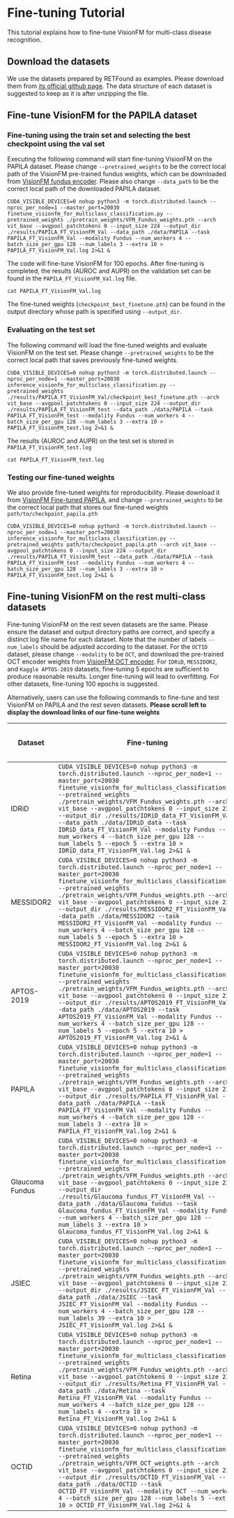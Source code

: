 # Fine-tuning Tutorial

This tutorial explains how to fine-tune VisionFM for multi-class disease recognition. 

## Download the datasets

We use the datasets prepared by RETFound as examples. Please download them from [its official github page](https://github.com/rmaphoh/RETFound_MAE/blob/main/BENCHMARK.md). The data structure of each dataset is suggested to keep as it is after unzipping the file. 

## Fine-tune VisionFM for the PAPILA dataset

### Fine-tuning using the train set and selecting the best checkpoint using the val set

Executing the following command will start fine-tuning VisionFM on the PAPILA dataset. Please change `--pretrained_weights` to be the correct local path of the VisionFM pre-trained fundus weights, which can be downloaded from [VisionFM fundus encoder](https://drive.google.com/file/d/13uWm0a02dCWyARUcrCdHZIcEgRfBmVA4/view?usp=sharing). Please also change `--data_path` to be the correct local path of the downloaded PAPILA dataset.

```shell
CUDA_VISIBLE_DEVICES=0 nohup python3 -m torch.distributed.launch --nproc_per_node=1 --master_port=20030 finetune_visionfm_for_multiclass_classification.py --pretrained_weights ./pretrain_weights/VFM_Fundus_weights.pth --arch vit_base --avgpool_patchtokens 0 --input_size 224 --output_dir ./results/PAPILA_FT_VisionFM_Val --data_path ./data/PAPILA --task PAPILA_FT_VisionFM_Val --modality Fundus --num_workers 4 --batch_size_per_gpu 128 --num_labels 3 --extra 10 > PAPILA_FT_VisionFM_Val.log 2>&1 &
```

The code will fine-tune VisionFM for 100 epochs. After fine-tuning is completed, the results (AUROC and AUPR) on the validation set can be found in the `PAPILA_FT_VisionFM_Val.log` file. 

```shell
cat PAPILA_FT_VisionFM_Val.log
```

The fine-tuned weights (`checkpoint_best_finetune.pth`) can be found in the output directory whose path is specified using `--output_dir`. 


### Evaluating on the test set

The following command will load the fine-tuned weights and evaluate VisionFM on the test set. Please change `--pretrained_weights` to be the correct local path that saves previously fine-tuned weights.

```shell
CUDA_VISIBLE_DEVICES=0 nohup python3 -m torch.distributed.launch --nproc_per_node=1 --master_port=20030 inference_visionfm_for_multiclass_classification.py --pretrained_weights ./results/PAPILA_FT_VisionFM_Val/checkpoint_best_finetune.pth --arch vit_base --avgpool_patchtokens 0 --input_size 224 --output_dir ./results/PAPILA_FT_VisionFM_test --data_path ./data/PAPILA --task PAPILA_FT_VisionFM_test --modality Fundus --num_workers 4 --batch_size_per_gpu 128 --num_labels 3 --extra 10 > PAPILA_FT_VisionFM_test.log 2>&1 &
```

The results (AUROC and AUPR) on the test set is stored in `PAPILA_FT_VisionFM_test.log`

```shell
cat PAPILA_FT_VisionFM_test.log
```

### Testing our fine-tuned weights

We also provide fine-tuned weights for reproducibility. Please download it from [VisionFM Fine-tuned PAPILA](https://drive.google.com/file/d/1eI77YhiWbgnxOR35pmqaGD70rsJawz3d/view?usp=sharing), and change `--pretrained_weights` to be the correct local path that stores our fine-tuned weights `path/to/checkpoint_papila.pth`

```shell
CUDA_VISIBLE_DEVICES=0 nohup python3 -m torch.distributed.launch --nproc_per_node=1 --master_port=20030 inference_visionfm_for_multiclass_classification.py --pretrained_weights path/to/checkpoint_papila.pth --arch vit_base --avgpool_patchtokens 0 --input_size 224 --output_dir ./results/PAPILA_FT_VisionFM_test --data_path ./data/PAPILA --task PAPILA_FT_VisionFM_test --modality Fundus --num_workers 4 --batch_size_per_gpu 128 --num_labels 3 --extra 10 > PAPILA_FT_VisionFM_test.log 2>&1 &
```

## Fine-tuning VisionFM on the rest multi-class datasets

Fine-tuning VisionFM on the rest seven datasets are the same. Please ensure the dataset and output directory paths are correct, and specify a distinct log file name for each dataset. Note that the number of labels `--num_labels` should be adjusted according to the dataset. For the `OCTID` dataset, please change `--modality` to be `OCT`, and download the pre-trained OCT encoder weights from [VisionFM OCT encoder](https://drive.google.com/file/d/1o6E-ine2QLx2pxap-c77u-SU0FjxwypA/view?usp=sharing). For `IDRiD`, `MESSIDOR2`, and `Kaggle APTOS-2019` datasets, fine-tuning 5 epochs are sufficient to produce reasonable results. Longer fine-tuning will lead to overfitting. For other datasets, fine-tuning 100 epochs is suggested.

Alternatively, users can use the following commands to fine-tune and test VisionFM on PAPILA and the rest seven datasets.
**Please scroll left to display the download links of our fine-tune weights**


| Dataset   | Fine-tuning             | Testing | Our fine-tuned weights |
|------------|-------------------------|---------------|-------------------|
| IDRiD     | ```CUDA_VISIBLE_DEVICES=0 nohup python3 -m torch.distributed.launch --nproc_per_node=1 --master_port=20030 finetune_visionfm_for_multiclass_classification.py --pretrained_weights ./pretrain_weights/VFM_Fundus_weights.pth --arch vit_base --avgpool_patchtokens 0 --input_size 224 --output_dir ./results/IDRiD_data_FT_VisionFM_Val --data_path ./data/IDRiD_data --task IDRiD_data_FT_VisionFM_Val --modality Fundus --num_workers 4 --batch_size_per_gpu 128 --num_labels 5 --epoch 5 --extra 10 > IDRiD_data_FT_VisionFM_Val.log 2>&1 &``` | ```CUDA_VISIBLE_DEVICES=0 nohup python3 -m torch.distributed.launch --nproc_per_node=1 --master_port=20030 inference_visionfm_for_multiclass_classification.py --pretrained_weights ./results/IDRiD_data_FT_VisionFM_Val/checkpoint_best_finetune.pth --arch vit_base --avgpool_patchtokens 0 --input_size 224 --output_dir ./results/IDRiD_data_FT_VisionFM_test --data_path ./data/IDRiD_data --task IDRiD_data_FT_VisionFM_test --modality Fundus --num_workers 4 --batch_size_per_gpu 128 --num_labels 5 --extra 10 > IDRiD_data_FT_VisionFM_test.log 2>&1 &``` | [Weights](https://drive.google.com/file/d/1_svIZnnnVJAJSBltutzGA_qE-tWEnLig/view?usp=sharing)  |
| MESSIDOR2 | ```CUDA_VISIBLE_DEVICES=0 nohup python3 -m torch.distributed.launch --nproc_per_node=1 --master_port=20030 finetune_visionfm_for_multiclass_classification.py --pretrained_weights ./pretrain_weights/VFM_Fundus_weights.pth --arch vit_base --avgpool_patchtokens 0 --input_size 224 --output_dir ./results/MESSIDOR2_FT_VisionFM_Val --data_path ./data/MESSIDOR2 --task MESSIDOR2_FT_VisionFM_Val --modality Fundus --num_workers 4 --batch_size_per_gpu 128 --num_labels 5 --epoch 5 --extra 10 > MESSIDOR2_FT_VisionFM_Val.log 2>&1 &``` | ```CUDA_VISIBLE_DEVICES=0 nohup python3 -m torch.distributed.launch --nproc_per_node=1 --master_port=20030 inference_visionfm_for_multiclass_classification.py --pretrained_weights ./results/MESSIDOR2_FT_VisionFM_Val/checkpoint_best_finetune.pth --arch vit_base --avgpool_patchtokens 0 --input_size 224 --output_dir ./results/MESSIDOR2_FT_VisionFM_test --data_path ./data/MESSIDOR2 --task MESSIDOR2_FT_VisionFM_test --modality Fundus --num_workers 4 --batch_size_per_gpu 128 --num_labels 5 --extra 10 > MESSIDOR2_FT_VisionFM_test.log 2>&1 &``` | [Weights](https://drive.google.com/file/d/1wo7MW5dSLLcbhmOhGvB8J1rZ-uC4f7jY/view?usp=sharing)  |
| APTOS-2019| ```CUDA_VISIBLE_DEVICES=0 nohup python3 -m torch.distributed.launch --nproc_per_node=1 --master_port=20030 finetune_visionfm_for_multiclass_classification.py --pretrained_weights ./pretrain_weights/VFM_Fundus_weights.pth --arch vit_base --avgpool_patchtokens 0 --input_size 224 --output_dir ./results/APTOS2019_FT_VisionFM_Val --data_path ./data/APTOS2019 --task APTOS2019_FT_VisionFM_Val --modality Fundus --num_workers 4 --batch_size_per_gpu 128 --num_labels 5 --epoch 5 --extra 10 > APTOS2019_FT_VisionFM_Val.log 2>&1 &``` | ```CUDA_VISIBLE_DEVICES=0 nohup python3 -m torch.distributed.launch --nproc_per_node=1 --master_port=20030 inference_visionfm_for_multiclass_classification.py --pretrained_weights ./results/APTOS2019_FT_VisionFM_Val/checkpoint_best_finetune.pth --arch vit_base --avgpool_patchtokens 0 --input_size 224 --output_dir ./results/APTOS2019_FT_VisionFM_test --data_path ./data/APTOS2019 --task APTOS2019_FT_VisionFM_test --modality Fundus --num_workers 4 --batch_size_per_gpu 128 --num_labels 5 --extra 10 > APTOS2019_FT_VisionFM_test.log 2>&1 &``` | [Weights](https://drive.google.com/file/d/1jRDJyFNaw_NoXZtROU2KTiJI458sk3S8/view?usp=sharing)   |
| PAPILA    | ```CUDA_VISIBLE_DEVICES=0 nohup python3 -m torch.distributed.launch --nproc_per_node=1 --master_port=20030 finetune_visionfm_for_multiclass_classification.py --pretrained_weights ./pretrain_weights/VFM_Fundus_weights.pth --arch vit_base --avgpool_patchtokens 0 --input_size 224 --output_dir ./results/PAPILA_FT_VisionFM_Val --data_path ./data/PAPILA --task PAPILA_FT_VisionFM_Val --modality Fundus --num_workers 4 --batch_size_per_gpu 128 --num_labels 3 --extra 10 > PAPILA_FT_VisionFM_Val.log 2>&1 &``` | ```CUDA_VISIBLE_DEVICES=0 nohup python3 -m torch.distributed.launch --nproc_per_node=1 --master_port=20030 inference_visionfm_for_multiclass_classification.py --pretrained_weights ./results/PAPILA_FT_VisionFM_Val/checkpoint_best_finetune.pth --arch vit_base --avgpool_patchtokens 0 --input_size 224 --output_dir ./results/PAPILA_FT_VisionFM_test --data_path ./data/PAPILA --task PAPILA_FT_VisionFM_test --modality Fundus --num_workers 4 --batch_size_per_gpu 128 --num_labels 3 --extra 10 > PAPILA_FT_VisionFM_test.log 2>&1 &``` | [Weights](https://drive.google.com/file/d/1eI77YhiWbgnxOR35pmqaGD70rsJawz3d/view?usp=sharing)  |
| Glaucoma Fundus | ```CUDA_VISIBLE_DEVICES=0 nohup python3 -m torch.distributed.launch --nproc_per_node=1 --master_port=20030 finetune_visionfm_for_multiclass_classification.py --pretrained_weights ./pretrain_weights/VFM_Fundus_weights.pth --arch vit_base --avgpool_patchtokens 0 --input_size 224 --output_dir ./results/Glaucoma_fundus_FT_VisionFM_Val --data_path ./data/Glaucoma_fundus --task Glaucoma_fundus_FT_VisionFM_Val --modality Fundus --num_workers 4 --batch_size_per_gpu 128 --num_labels 3 --extra 10 > Glaucoma_fundus_FT_VisionFM_Val.log 2>&1 &``` | ```CUDA_VISIBLE_DEVICES=0 nohup python3 -m torch.distributed.launch --nproc_per_node=1 --master_port=20030 inference_visionfm_for_multiclass_classification.py --pretrained_weights ./results/Glaucoma_fundus_FT_VisionFM_Val/checkpoint_best_finetune.pth --arch vit_base --avgpool_patchtokens 0 --input_size 224 --output_dir ./results/Glaucoma_fundus_FT_VisionFM_test --data_path ./data/Glaucoma_fundus --task Glaucoma_fundus_FT_VisionFM_test --modality Fundus --num_workers 4 --batch_size_per_gpu 128 --num_labels 3 --extra 10 > Glaucoma_fundus_FT_VisionFM_test.log 2>&1 &``` | [Weights](https://drive.google.com/file/d/1RYEI2cZF4mnJ9os9KZYi4-jwpgrBy20g/view?usp=sharing)  |
| JSIEC  | ```CUDA_VISIBLE_DEVICES=0 nohup python3 -m torch.distributed.launch --nproc_per_node=1 --master_port=20030 finetune_visionfm_for_multiclass_classification.py --pretrained_weights ./pretrain_weights/VFM_Fundus_weights.pth --arch vit_base --avgpool_patchtokens 0 --input_size 224 --output_dir ./results/JSIEC_FT_VisionFM_Val --data_path ./data/JSIEC --task JSIEC_FT_VisionFM_Val --modality Fundus --num_workers 4 --batch_size_per_gpu 128 --num_labels 39 --extra 10 > JSIEC_FT_VisionFM_Val.log 2>&1 &``` | ```CUDA_VISIBLE_DEVICES=0 nohup python3 -m torch.distributed.launch --nproc_per_node=1 --master_port=20030 inference_visionfm_for_multiclass_classification.py --pretrained_weights ./results/JSIEC_FT_VisionFM_Val/checkpoint_best_finetune.pth --arch vit_base --avgpool_patchtokens 0 --input_size 224 --output_dir ./results/JSIEC_FT_VisionFM_test --data_path ./data/JSIEC --task JSIEC_FT_VisionFM_test --modality Fundus --num_workers 4 --batch_size_per_gpu 128 --num_labels 39 --extra 10 > JSIEC_FT_VisionFM_test.log 2>&1 &```  | [Weights](https://drive.google.com/file/d/1I2Fy7a22BRcBahql6ML3EdCR7bLLeb4u/view?usp=sharing)  |
| Retina   | ```CUDA_VISIBLE_DEVICES=0 nohup python3 -m torch.distributed.launch --nproc_per_node=1 --master_port=20030 finetune_visionfm_for_multiclass_classification.py --pretrained_weights ./pretrain_weights/VFM_Fundus_weights.pth --arch vit_base --avgpool_patchtokens 0 --input_size 224 --output_dir ./results/Retina_FT_VisionFM_Val --data_path ./data/Retina --task Retina_FT_VisionFM_Val --modality Fundus --num_workers 4 --batch_size_per_gpu 128 --num_labels 4 --extra 10 > Retina_FT_VisionFM_Val.log 2>&1 &``` | ```CUDA_VISIBLE_DEVICES=0 nohup python3 -m torch.distributed.launch --nproc_per_node=1 --master_port=20030 inference_visionfm_for_multiclass_classification.py --pretrained_weights ./results/Retina_FT_VisionFM_Val/checkpoint_best_finetune.pth --arch vit_base --avgpool_patchtokens 0 --input_size 224 --output_dir ./results/Retina_FT_VisionFM_test --data_path ./data/Retina --task Retina_FT_VisionFM_test --modality Fundus --num_workers 4 --batch_size_per_gpu 128 --num_labels 4 --extra 10 > Retina_FT_VisionFM_test.log 2>&1 &``` | [Weights](https://drive.google.com/file/d/1oSwjhD6hwASGPNam_x7X0Wx2V9nahw6U/view?usp=sharing)  |
| OCTID        | ```CUDA_VISIBLE_DEVICES=0 nohup python3 -m torch.distributed.launch --nproc_per_node=1 --master_port=20030 finetune_visionfm_for_multiclass_classification.py --pretrained_weights ./pretrain_weights/VFM_OCT_weights.pth --arch vit_base --avgpool_patchtokens 0 --input_size 224 --output_dir ./results/OCTID_FT_VisionFM_Val --data_path ./data/OCTID --task OCTID_FT_VisionFM_Val --modality OCT --num_workers 4 --batch_size_per_gpu 128 --num_labels 5 --extra 10 > OCTID_FT_VisionFM_Val.log 2>&1 &``` | ```CUDA_VISIBLE_DEVICES=0 nohup python3 -m torch.distributed.launch --nproc_per_node=1 --master_port=20030 inference_visionfm_for_multiclass_classification.py --pretrained_weights ./results/OCTID_FT_VisionFM_Val/checkpoint_best_finetune.pth --arch vit_base --avgpool_patchtokens 0 --input_size 224 --output_dir ./results/OCTID_FT_VisionFM_test --data_path ./data/OCTID --task OCTID_FT_VisionFM_test --modality OCT --num_workers 4 --batch_size_per_gpu 128 --num_labels 5 --extra 10 > OCTID_FT_VisionFM_test.log 2>&1 &``` | [Weights](https://drive.google.com/file/d/16SZjt_DBWemDgJid_9uTCSUIYhYGHZI8/view?usp=sharing)  |



